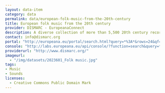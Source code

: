 ```yaml
---
layout: data-item
category: data
permalink: data/european-folk-music-from-the-20th-century
title: European folk music from the 20th century
provider: DISMARC - EuropeanaConnect
description: A diverse collection of more than 5,500 20th century recordings of folk music (instrumental and vocal) and family songs from various European countries.
contact: info@dismarc.org
portal: "http://europeana.eu/portal/search.html?query=*%3A*&rows=24&qf=TYPE%3ASOUND&qf=PROVIDER%3A%22DISMARC+-+EuropeanaConnect%22&qf=REUSABILITY%3Aopen" 
console: "http://labs.europeana.eu/api/console/?function=search&query=*%3A*&rows=24&qf=TYPE%3ASOUND&qf=PROVIDER:%22DISMARC%20-%20EuropeanaConnect%22&reusability=open"
providerurl: "http://www.dismarc.org/"
imageurl: 
  - "/img/datasets/2023601_Folk music.jpg"
tags:
- Music
- Sounds
licenses:
  - Creative Commons Public Domain Mark 
---
```

